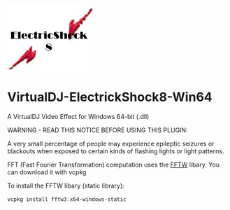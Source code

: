 ![logo](https://github.com/djcel/VirtualDJ-ElectrickShock8-Win64/blob/main/ElectrickShock8_website.png?raw=true "")

# VirtualDJ-ElectrickShock8-Win64
A VirtualDJ Video Effect for Windows 64-bit (.dll)

WARNING - READ THIS NOTICE BEFORE USING THIS PLUGIN:

A very small percentage of people may experience epileptic seizures or blackouts when exposed to certain kinds of flashing lights or light patterns.

FFT (Fast Fourier Transformation) computation uses the [FFTW](https://www.fftw.org/) libary. You can download it with vcpkg

To install the FFTW libary (static library):
```powershell
vcpkg install fftw3:x64-windows-static
```

